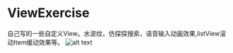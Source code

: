 # ViewExercise
自己写的一些自定义View。水波纹，仿探探搜索，语音输入动画效果,listView滚动Item缓动效果等。
![alt text](https://github.com/wangxp423/ViewExercise/raw/master/main_function.png)


